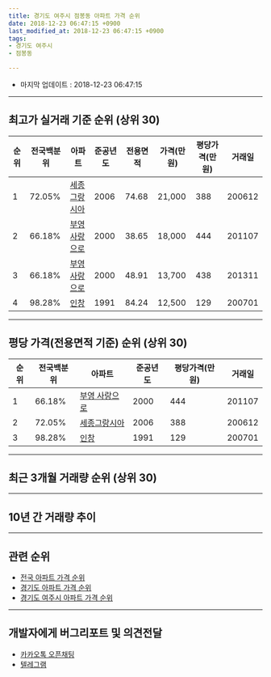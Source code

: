 ```yaml
---
title: 경기도 여주시 점봉동 아파트 가격 순위
date: 2018-12-23 06:47:15 +0900
last_modified_at: 2018-12-23 06:47:15 +0900
tags:
- 경기도 여주시
- 점봉동

---
```


* 마지막 업데이트 : 2018-12-23 06:47:15

---

## 최고가 실거래 기준 순위 (상위 30)


|순위|전국백분위|아파트|준공년도|전용면적|가격(만원)|평당가격(만원)|거래일|
|---|---|---|---|---|---|---|---|
|1|72.05%|[세종그랑시아](https://search.naver.com/search.naver?query=%EA%B2%BD%EA%B8%B0%EB%8F%84+%EC%97%AC%EC%A3%BC%EC%8B%9C+%EC%A0%90%EB%B4%89%EB%8F%99+%EC%84%B8%EC%A2%85%EA%B7%B8%EB%9E%91%EC%8B%9C%EC%95%84)|2006|74.68|21,000|388|200612|
|2|66.18%|[부영 사랑으로](https://search.naver.com/search.naver?query=%EA%B2%BD%EA%B8%B0%EB%8F%84+%EC%97%AC%EC%A3%BC%EC%8B%9C+%EC%A0%90%EB%B4%89%EB%8F%99+%EB%B6%80%EC%98%81+%EC%82%AC%EB%9E%91%EC%9C%BC%EB%A1%9C)|2000|38.65|18,000|444|201107|
|3|66.18%|[부영 사랑으로](https://search.naver.com/search.naver?query=%EA%B2%BD%EA%B8%B0%EB%8F%84+%EC%97%AC%EC%A3%BC%EC%8B%9C+%EC%A0%90%EB%B4%89%EB%8F%99+%EB%B6%80%EC%98%81+%EC%82%AC%EB%9E%91%EC%9C%BC%EB%A1%9C)|2000|48.91|13,700|438|201311|
|4|98.28%|[인창](https://search.naver.com/search.naver?query=%EA%B2%BD%EA%B8%B0%EB%8F%84+%EC%97%AC%EC%A3%BC%EC%8B%9C+%EC%A0%90%EB%B4%89%EB%8F%99+%EC%9D%B8%EC%B0%BD)|1991|84.24|12,500|129|200701|


---

## 평당 가격(전용면적 기준) 순위 (상위 30)


|순위|전국백분위|아파트|준공년도|평당가격(만원)|거래일|
|---|---|---|---|---|---|
|1|66.18%|[부영 사랑으로](https://search.naver.com/search.naver?query=%EA%B2%BD%EA%B8%B0%EB%8F%84+%EC%97%AC%EC%A3%BC%EC%8B%9C+%EC%A0%90%EB%B4%89%EB%8F%99+%EB%B6%80%EC%98%81+%EC%82%AC%EB%9E%91%EC%9C%BC%EB%A1%9C)|2000|444|201107|
|2|72.05%|[세종그랑시아](https://search.naver.com/search.naver?query=%EA%B2%BD%EA%B8%B0%EB%8F%84+%EC%97%AC%EC%A3%BC%EC%8B%9C+%EC%A0%90%EB%B4%89%EB%8F%99+%EC%84%B8%EC%A2%85%EA%B7%B8%EB%9E%91%EC%8B%9C%EC%95%84)|2006|388|200612|
|3|98.28%|[인창](https://search.naver.com/search.naver?query=%EA%B2%BD%EA%B8%B0%EB%8F%84+%EC%97%AC%EC%A3%BC%EC%8B%9C+%EC%A0%90%EB%B4%89%EB%8F%99+%EC%9D%B8%EC%B0%BD)|1991|129|200701|


---

## 최근 3개월 거래량 순위 (상위 30)


<div style="width:100%;">
    <canvas id="deal_count_ranking" height="250"></canvas>
</div>


<script>
new Chart(document.getElementById("deal_count_ranking"), {
    type: 'horizontalBar',
    data: {
        labels: ['부영 사랑으로'],
        datasets: [{
            label: '실거래 수',
            data: [12],
            borderColor: "rgba(255, 0, 128, 1)",
            backgroundColor: "rgba(255, 0, 128, 0.5)",
            fill: false,
        }]
    },
    options: {
        responsive: true,
        title: {
            display: true,
            text: '최근 3개월 거래량 순위'
        },
        tooltips: {
            mode: 'index',
            intersect: false,
            callbacks: {
                title: function(tooltipItems, data) {
                    return "실거래 수:";
                },
                label: function(tooltipItem, data) {
                    return data.labels[tooltipItem.index] + ": " + tooltipItem.xLabel;
                }
            }
        },
        hover: {
            mode: 'nearest',
            intersect: true
        },
        scales: {
            xAxes: [{
                display: true,
                scaleLabel: {
                    display: true,
                    labelString: '실거래 수'
                },
                ticks: {
                    suggestedMin: 0,
                }
            }],
            yAxes: [{
                display: true,
                ticks: {
                    autoSkip: false,
                    callback: function(value, index, values) {
                        if (value.length > 15)
                            return value.substr(0, 13) + "...";
                        else
                            return value;
                    }
                },
                scaleLabel: {
                    display: false,
                }
            }]
        }
    }
});

</script>


---

## 10년 간 거래량 추이


<div style="width:100%;">
    <canvas id="deal_progress" height="250"></canvas>
</div>

<script>
new Chart(document.getElementById("deal_progress"), {
    type: 'line',
    data: {
        labels: ['200812','200901','200902','200903','200904','200905','200906','200907','200908','200909','200910','200911','200912','201001','201002','201003','201004','201005','201006','201007','201008','201009','201010','201011','201012','201101','201102','201103','201104','201105','201106','201107','201108','201109','201110','201111','201112','201201','201202','201203','201204','201205','201206','201207','201208','201209','201210','201211','201212','201301','201302','201303','201304','201305','201306','201307','201308','201309','201310','201311','201312','201401','201402','201403','201404','201405','201406','201407','201408','201409','201410','201411','201412','201501','201502','201503','201504','201505','201506','201507','201508','201509','201510','201511','201512','201601','201602','201603','201604','201605','201606','201607','201608','201609','201610','201611','201612','201701','201702','201703','201704','201705','201706','201707','201708','201709','201710','201711','201712','201801','201802','201803','201804','201805','201806','201807','201808','201809','201810','201811','201812'],
        datasets: [{
            label: '실거래 수',
            pointRadius: 1,
            data: [1, 1, 0, 0, 0, 1, 4, 2, 5, 2, 2, 0, 7, 0, 2, 3, 2, 2, 0, 2, 5, 4, 4, 1, 2, 4, 2, 5, 1, 5, 10, 20, 18, 13, 15, 9, 11, 5, 8, 5, 9, 7, 4, 7, 7, 2, 6, 4, 4, 3, 6, 8, 6, 8, 13, 11, 11, 8, 14, 6, 6, 7, 6, 11, 11, 9, 9, 8, 11, 11, 12, 6, 6, 12, 10, 16, 11, 16, 7, 9, 10, 10, 11, 13, 9, 8, 10, 12, 18, 11, 8, 7, 8, 11, 8, 2, 4, 5, 5, 11, 10, 6, 8, 5, 2, 5, 7, 7, 6, 7, 2, 9, 7, 6, 7, 6, 1, 5, 5, 6, 1],
            borderColor: "rgba(255, 201, 14, 1)",
            backgroundColor: "rgba(255, 201, 14, 0.5)",
            fill: true,
        }]
    },
    options: {
        responsive: true,
        title: {
            display: true,
            text: '10년간 거래량 추이'
        },
        tooltips: {
            mode: 'index',
            intersect: false,
        },
        hover: {
            mode: 'nearest',
            intersect: true
        },
        scales: {
            xAxes: [{
                display: true,
                scaleLabel: {
                    display: true,
                    labelString: '년/월'
                }
            }],
            yAxes: [{
                display: true,
                ticks: {
                    suggestedMin: 0,
                },
                scaleLabel: {
                    display: true,
                    labelString: '실거래 수'
                }
            }]
        }
    }
});

</script>


---

## 관련 순위

- [전국 아파트 가격 순위](https://inasie.github.io/apt-ranking/전국)
- [경기도 아파트 가격 순위](https://inasie.github.io/apt-ranking/경기도)
- [경기도 여주시 아파트 가격 순위](https://inasie.github.io/apt-ranking/경기도-여주시)


---

## 개발자에게 버그리포트 및 의견전달

- [카카오톡 오픈채팅](https://open.kakao.com/o/gLJUAP4)
- [텔레그램](https://t.me/inasie)


